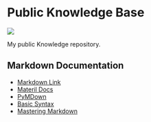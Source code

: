 # Public Knowledge Base

[![](https://img.shields.io/github/workflow/status/ivankatliarchuk/knowledge-base/github-pages-deploy/master)](https://github.com/ivankatliarchuk/knowledge-base/actions?query=is%3Acompleted)

My public Knowledge repository.


## Markdown Documentation

- [Markdown Link](https://daringfireball.net/projects/markdown/syntax#link)
- [Materil Docs](https://squidfunk.github.io/mkdocs-material/reference/lists/)
- [PyMDown](https://facelessuser.github.io/pymdown-extensions)
- [Basic Syntax](https://www.markdownguide.org/basic-syntax/)
- [Mastering Markdown](https://guides.github.com/features/mastering-markdown/)
